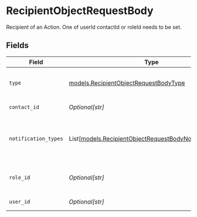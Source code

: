 # RecipientObjectRequestBody

Recipient of an Action. One of userId contactId or roleId needs to be set.


## Fields

| Field                                                                                                                | Type                                                                                                                 | Required                                                                                                             | Description                                                                                                          | Example                                                                                                              |
| -------------------------------------------------------------------------------------------------------------------- | -------------------------------------------------------------------------------------------------------------------- | -------------------------------------------------------------------------------------------------------------------- | -------------------------------------------------------------------------------------------------------------------- | -------------------------------------------------------------------------------------------------------------------- |
| `type`                                                                                                               | [models.RecipientObjectRequestBodyType](../models/recipientobjectrequestbodytype.md)                                 | :heavy_check_mark:                                                                                                   | The type of recipients  Valid values: `user`, `contact`, `role`                                                      | user                                                                                                                 |
| `contact_id`                                                                                                         | *Optional[str]*                                                                                                      | :heavy_minus_sign:                                                                                                   | The ID of the contact.                                                                                               | 1234                                                                                                                 |
| `notification_types`                                                                                                 | List[[models.RecipientObjectRequestBodyNotificationTypes](../models/recipientobjectrequestbodynotificationtypes.md)] | :heavy_minus_sign:                                                                                                   | How the user/contact/role should be notified.                                                                        | [<br/>"push",<br/>"push",<br/>"sms",<br/>"sms"<br/>]                                                                 |
| `role_id`                                                                                                            | *Optional[str]*                                                                                                      | :heavy_minus_sign:                                                                                                   | The ID of the role.                                                                                                  | 67004a16-be3c-4ef6-a51b-1c45a2c27a92                                                                                 |
| `user_id`                                                                                                            | *Optional[str]*                                                                                                      | :heavy_minus_sign:                                                                                                   | The ID of the user.                                                                                                  | 1234                                                                                                                 |